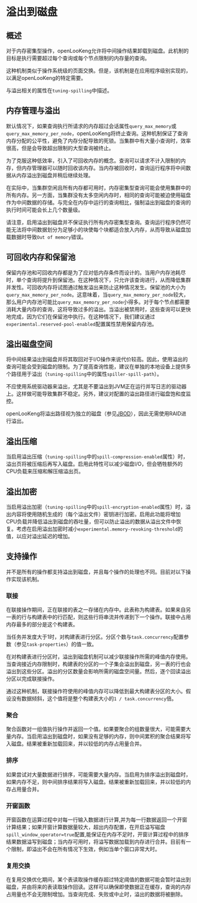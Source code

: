 
# 溢出到磁盘

## 概述

对于内存密集型操作，openLooKeng允许将中间操作结果卸载到磁盘。此机制的目标是执行需要超过每个查询或每个节点限制的内存量的查询。

这种机制类似于操作系统级的页面交换。但是，该机制是在应用程序级别实现的，以满足openLooKeng的特定需要。

与溢出相关的属性在`tuning-spilling`中描述。

## 内存管理与溢出

默认情况下，如果查询执行所请求的内存超过会话属性`query_max_memory`或`query_max_memory_per_node`，openLooKeng将终止查询。这种机制保证了查询内存分配的公平性，避免了内存分配导致的死锁。当集群中有大量小查询时，效率很高，但是会导致超出限制的大型查询被终止。

为了克服这种低效率，引入了可回收内存的概念。查询可以请求不计入限制的内存，但内存管理器可以随时回收该内存。当内存被回收时，查询运行程序将中间数据从内存溢出到磁盘并稍后继续处理。

在实际中，当集群空闲且所有内存都可用时，内存密集型查询可能会使用集群中的所有内存。另一方面，当集群没有太多空闲内存时，相同的查询可能被迫使用磁盘作为中间数据的存储。与完全在内存中运行的查询相比，强制溢出到磁盘的查询的执行时间可能会长上几个数量级。

请注意，启用溢出到磁盘并不保证执行所有内存密集型查询。查询运行程序仍然可能无法将中间数据划分为足够小的块使每个块都适合放入内存，从而导致从磁盘加载数据时导致`Out of memory`错误。

## 可回收内存和保留池

保留内存池和可回收内存都是为了应对低内存条件而设计的。当用户内存池耗尽时，单个查询将提升到保留池。在这种情况下，只允许该查询进行，从而降低集群并发性。可回收内存将试图通过触发溢出来防止这种情况发生。保留池的大小为`query_max_memory_per_node`。这意味着，当`query_max_memory_per_node`较大，那么用户内存池可能比`query_max_memory_per_node`小得多。对于每个节点都需要消耗大量内存的查询，这将导致过多的溢出。当溢出被禁用时，这些查询可以更快地完成，因为它们在保留池中执行。在这种情况下，我们建议通过`experimental.reserved-pool-enabled`配置属性禁用保留内存池。

## 溢出磁盘空间

将中间结果溢出到磁盘并将其取回对于I/O操作来说代价较高。因此，使用溢出的查询可能会受到磁盘的限制。为了提高查询性能，建议在单独的本地设备上提供多个路径用于溢出（`tuning-spilling`中的属性`spiller-spill-path`）。

不应使用系统驱动器来溢出，尤其是不要溢出到JVM正在运行并写日志的驱动器上。这样做可能导致集群不稳定。另外，建议对配置的溢出路径进行磁盘饱和度监控。

openLooKeng将溢出路径视为独立的磁盘（参见[JBOD](https://en.wikipedia.org/wiki/Non-RAID_drive_architectures#JBOD )），因此无需使用RAID进行溢出。

## 溢出压缩

当启用溢出压缩（`tuning-spilling`中的`spill-compression-enabled`属性）时，溢出页将被压缩后再写入磁盘。启用此特性可以减少磁盘I/O，但会牺牲额外的CPU负载来压缩和解压缩溢出页。

## 溢出加密

当启用溢出加密（`tuning-spilling`中的`spill-encryption-enabled`属性）时，溢出内容将使用随机生成的（每个溢出文件）密钥进行加密。启用此功能将增加CPU负载并降低溢出到磁盘的吞吐量，但可以防止溢出的数据从溢出文件中恢复。考虑在启用溢出加密时减小`experimental.memory-revoking-threshold`的值，以应对溢出延迟的增加。

## 支持操作

并不是所有的操作都支持溢出到磁盘，并且每个操作的处理也不同。目前对以下操作实现该机制。

### 联接

在联接操作期间，正在联接的表之一存储在内存中。此表称为构建表。如果来自另一表的行与构建表中的行匹配，则这些行将串流并传递到下一个操作。联接中占用内存最多的部分是这个构建表。

当任务并发度大于1时，对构建表进行分区。分区个数与`task.concurrency`配置参数（参见`task-properties`）的值一致。

在对构建表进行分区时，溢出到磁盘机制可以减少联接操作所需的峰值内存使用。当查询接近内存限制时，构建表的分区的一个子集会溢出到磁盘，另一表的行也会溢出到这些分区。溢出的分区数量会影响所需的磁盘空间量。然后，逐个回读溢出分区以完成联接操作。

通过这种机制，联接操作符使用的峰值内存可以降低到最大构建表分区的大小。假设没有数据倾斜，这个值将是整个构建表大小的`1 / task.concurrency`倍。

### 聚合

聚合函数对一组值执行操作并返回一个值。如果要聚合的组数量很大，可能需要大量内存。当启用溢出到磁盘时，如果没有足够的内存，则中间累积的聚合结果将写入磁盘。结果被重新加载回来，并以较低的内存占用量合并。

### 排序

如果尝试对大量数据进行排序，可能需要大量内存。当启用为排序溢出到磁盘时，如果内存不足，则中间排序结果将写入磁盘。结果被重新加载回来，并以较低的内存占用量合并。

### 开窗函数

开窗函数在运算过程中对每一行输入数据进行计算,并为每一行数据返回一个开窗计算结果；如果开窗计算数据量较大，超出内存配置，在开启溢写磁盘`spill_window_operator=true`配置,能保证在内存不足时，开窗计算过程中的排序结果数据溢写到磁盘；当内存可用时，将溢写数据加载到内存进行合并。目前有一个限制，即溢出不会在所有情况下生效，例如当单个窗口非常大时。

### 复用交换

在复用交换优化期间，某个表读取操作缓存超过特定阈值的数据可能会暂时溢出到磁盘，并由将来的表读取操作回读。这样可以确保即使数据正在缓存，查询的内存占用量也不会无限制增加。当查询完成、失败或中止时，溢出的数据将被删除。